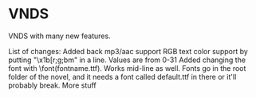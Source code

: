 # VNDS
VNDS with many new features.

List of changes:
Added back mp3/aac support
RGB text color support by putting "\x1b[r;g;bm" in a line. Values are from 0-31
Added changing the font with \font(fontname.ttf). Works mid-line as well. Fonts go in the root folder of the novel, and it needs a font called default.ttf in there or it'll probably break.
More stuff